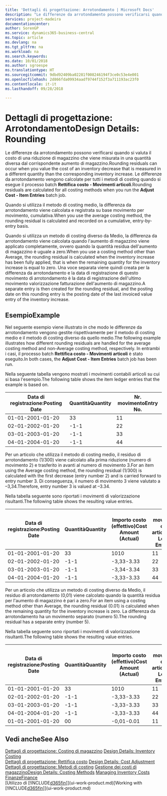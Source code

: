 ```yaml
---
title: 'Dettagli di progettazione: Arrotondamento | Microsoft Docs'
description: "Le differenze da arrotondamento possono verificarsi quando si valuta il costo di una riduzione di magazzino che viene misurata in una quantità diversa dal corrispondente aumento di magazzino. Le differenze da arrotondamento vengono calcolate per tutti i metodi di costing quando si esegue il processo batch **Rettifica costo - Movimenti articoli**."
services: project-madeira
documentationcenter: 
author: SorenGP
ms.service: dynamics365-business-central
ms.topic: article
ms.devlang: na
ms.tgt_pltfrm: na
ms.workload: na
ms.search.keywords: 
ms.date: 10/01/2018
ms.author: sgroespe
ms.translationtype: HT
ms.sourcegitcommit: 9dbd92409ba02281f008246194f3ce0c53e4e001
ms.openlocfilehash: 2d866fda09934aadf9744f152f3a711193ac23f0
ms.contentlocale: it-it
ms.lasthandoff: 09/28/2018

---
```

# <a name="design-details-rounding"></a><span data-ttu-id="85657-104">Dettagli di progettazione: Arrotondamento</span><span class="sxs-lookup"><span data-stu-id="85657-104">Design Details: Rounding</span></span>
<span data-ttu-id="85657-105">Le differenze da arrotondamento possono verificarsi quando si valuta il costo di una riduzione di magazzino che viene misurata in una quantità diversa dal corrispondente aumento di magazzino.</span><span class="sxs-lookup"><span data-stu-id="85657-105">Rounding residuals can occur when you value the cost of an inventory decrease that is measured in a different quantity than the corresponding inventory increase.</span></span> <span data-ttu-id="85657-106">Le differenze da arrotondamento vengono calcolate per tutti i metodi di costing quando si esegue il processo batch **Rettifica costo - Movimenti articoli**.</span><span class="sxs-lookup"><span data-stu-id="85657-106">Rounding residuals are calculated for all costing methods when you run the **Adjust Cost - Item Entries** batch job.</span></span>  

 <span data-ttu-id="85657-107">Quando si utilizza il metodo di costing medio, la differenza da arrotondamento viene calcolata e registrata su base movimento per movimento, cumulativa.</span><span class="sxs-lookup"><span data-stu-id="85657-107">When you use the average costing method, the rounding residual is calculated and recorded on a cumulative, entry-by-entry basis.</span></span>  

 <span data-ttu-id="85657-108">Quando si utilizza un metodo di costing diverso da Medio, la differenza da arrotondamento viene calcolata quando l'aumento di magazzino viene applicato completamente, ovvero quando la quantità residua dell'aumento di magazzino è uguale a zero.</span><span class="sxs-lookup"><span data-stu-id="85657-108">When you use a costing method other than Average, the rounding residual is calculated when the inventory increase has been fully applied, that is when the remaining quantity for the inventory increase is equal to zero.</span></span> <span data-ttu-id="85657-109">Una voce separata viene quindi creata per la differenza da arrotondamento e la data di registrazione di questo movimento di arrotondamento è la data di registrazione dell'ultimo movimento valorizzazione fatturazione dell'aumento di magazzino.</span><span class="sxs-lookup"><span data-stu-id="85657-109">A separate entry is then created for the rounding residual, and the posting date on this rounding entry is the posting date of the last invoiced value entry of the inventory increase.</span></span>  

## <a name="example"></a><span data-ttu-id="85657-110">Esempio</span><span class="sxs-lookup"><span data-stu-id="85657-110">Example</span></span>  
 <span data-ttu-id="85657-111">Nel seguente esempio viene illustrato in che modo le differenze da arrotondamento vengono gestite rispettivamente per il metodo di costing medio e il metodo di costing diverso da quello medio.</span><span class="sxs-lookup"><span data-stu-id="85657-111">The following example illustrates how different rounding residuals are handled for the average costing method and non-Average costing method, respectively.</span></span> <span data-ttu-id="85657-112">In entrambi i casi, il processo batch **Rettifica costo - Movimenti articoli** è stato eseguito.</span><span class="sxs-lookup"><span data-stu-id="85657-112">In both cases, the **Adjust Cost - Item Entries** batch job has been run.</span></span>  

 <span data-ttu-id="85657-113">Nella seguente tabella vengono mostrati i movimenti contabili articoli su cui si basa l'esempio.</span><span class="sxs-lookup"><span data-stu-id="85657-113">The following table shows the item ledger entries that the example is based on.</span></span>  

|<span data-ttu-id="85657-114">Data di registrazione:</span><span class="sxs-lookup"><span data-stu-id="85657-114">Posting Date</span></span>|<span data-ttu-id="85657-115">Quantità</span><span class="sxs-lookup"><span data-stu-id="85657-115">Quantity</span></span>|<span data-ttu-id="85657-116">Nr. movimento</span><span class="sxs-lookup"><span data-stu-id="85657-116">Entry No.</span></span>|  
|------------------|--------------|---------------|  
|<span data-ttu-id="85657-117">01-01-20</span><span class="sxs-lookup"><span data-stu-id="85657-117">01-01-20</span></span>|<span data-ttu-id="85657-118">3</span><span class="sxs-lookup"><span data-stu-id="85657-118">3</span></span>|<span data-ttu-id="85657-119">1</span><span class="sxs-lookup"><span data-stu-id="85657-119">1</span></span>|  
|<span data-ttu-id="85657-120">02-01-20</span><span class="sxs-lookup"><span data-stu-id="85657-120">02-01-20</span></span>|<span data-ttu-id="85657-121">-1</span><span class="sxs-lookup"><span data-stu-id="85657-121">-1</span></span>|<span data-ttu-id="85657-122">2</span><span class="sxs-lookup"><span data-stu-id="85657-122">2</span></span>|  
|<span data-ttu-id="85657-123">03-01-20</span><span class="sxs-lookup"><span data-stu-id="85657-123">03-01-20</span></span>|<span data-ttu-id="85657-124">-1</span><span class="sxs-lookup"><span data-stu-id="85657-124">-1</span></span>|<span data-ttu-id="85657-125">3</span><span class="sxs-lookup"><span data-stu-id="85657-125">3</span></span>|  
|<span data-ttu-id="85657-126">04-01-20</span><span class="sxs-lookup"><span data-stu-id="85657-126">04-01-20</span></span>|<span data-ttu-id="85657-127">-1</span><span class="sxs-lookup"><span data-stu-id="85657-127">-1</span></span>|<span data-ttu-id="85657-128">4</span><span class="sxs-lookup"><span data-stu-id="85657-128">4</span></span>|  

 <span data-ttu-id="85657-129">Per un articolo che utilizza il metodo di costing medio, il residuo di arrotondamento (1/300) viene calcolato alla prima riduzione (numero di movimento 2) e trasferito in avanti al numero di movimento 3.</span><span class="sxs-lookup"><span data-stu-id="85657-129">For an item using the Average costing method, the rounding residual (1/300) is calculated with the first decrease (entry number 2) and is carried forward to entry number 3.</span></span> <span data-ttu-id="85657-130">Di conseguenza, il numero di movimento 3 viene valutato a –3,34.</span><span class="sxs-lookup"><span data-stu-id="85657-130">Therefore, entry number 3 is valued at –3.34.</span></span>  

 <span data-ttu-id="85657-131">Nella tabella seguente sono riportati i movimenti di valorizzazione risultanti.</span><span class="sxs-lookup"><span data-stu-id="85657-131">The following table shows the resulting value entries.</span></span>  

|<span data-ttu-id="85657-132">Data di registrazione:</span><span class="sxs-lookup"><span data-stu-id="85657-132">Posting Date</span></span>|<span data-ttu-id="85657-133">Quantità</span><span class="sxs-lookup"><span data-stu-id="85657-133">Quantity</span></span>|<span data-ttu-id="85657-134">Importo costo (effettivo)</span><span class="sxs-lookup"><span data-stu-id="85657-134">Cost Amount (Actual)</span></span>|<span data-ttu-id="85657-135">Nr. movimento cont. articolo</span><span class="sxs-lookup"><span data-stu-id="85657-135">Item Ledger Entry No.</span></span>|<span data-ttu-id="85657-136">Nr. movimento</span><span class="sxs-lookup"><span data-stu-id="85657-136">Entry No.</span></span>|  
|------------------|--------------|----------------------------|---------------------------|---------------|  
|<span data-ttu-id="85657-137">01-01-20</span><span class="sxs-lookup"><span data-stu-id="85657-137">01-01-20</span></span>|<span data-ttu-id="85657-138">3</span><span class="sxs-lookup"><span data-stu-id="85657-138">3</span></span>|<span data-ttu-id="85657-139">10</span><span class="sxs-lookup"><span data-stu-id="85657-139">10</span></span>|<span data-ttu-id="85657-140">1</span><span class="sxs-lookup"><span data-stu-id="85657-140">1</span></span>|<span data-ttu-id="85657-141">1</span><span class="sxs-lookup"><span data-stu-id="85657-141">1</span></span>|  
|<span data-ttu-id="85657-142">02-01-20</span><span class="sxs-lookup"><span data-stu-id="85657-142">02-01-20</span></span>|<span data-ttu-id="85657-143">-1</span><span class="sxs-lookup"><span data-stu-id="85657-143">-1</span></span>|<span data-ttu-id="85657-144">-3,33</span><span class="sxs-lookup"><span data-stu-id="85657-144">-3.33</span></span>|<span data-ttu-id="85657-145">2</span><span class="sxs-lookup"><span data-stu-id="85657-145">2</span></span>|<span data-ttu-id="85657-146">2</span><span class="sxs-lookup"><span data-stu-id="85657-146">2</span></span>|  
|<span data-ttu-id="85657-147">03-01-20</span><span class="sxs-lookup"><span data-stu-id="85657-147">03-01-20</span></span>|<span data-ttu-id="85657-148">-1</span><span class="sxs-lookup"><span data-stu-id="85657-148">-1</span></span>|<span data-ttu-id="85657-149">-3,34</span><span class="sxs-lookup"><span data-stu-id="85657-149">-3.34</span></span>|<span data-ttu-id="85657-150">3</span><span class="sxs-lookup"><span data-stu-id="85657-150">3</span></span>|<span data-ttu-id="85657-151">3</span><span class="sxs-lookup"><span data-stu-id="85657-151">3</span></span>|  
|<span data-ttu-id="85657-152">04-01-20</span><span class="sxs-lookup"><span data-stu-id="85657-152">04-01-20</span></span>|<span data-ttu-id="85657-153">-1</span><span class="sxs-lookup"><span data-stu-id="85657-153">-1</span></span>|<span data-ttu-id="85657-154">-3,33</span><span class="sxs-lookup"><span data-stu-id="85657-154">-3.33</span></span>|<span data-ttu-id="85657-155">4</span><span class="sxs-lookup"><span data-stu-id="85657-155">4</span></span>|<span data-ttu-id="85657-156">4</span><span class="sxs-lookup"><span data-stu-id="85657-156">4</span></span>|  

 <span data-ttu-id="85657-157">Per un articolo che utilizza un metodo di costing diverso da Medio, il residuo di arrotondamento (0,01) viene calcolato quando la quantità residua per l'aumento di magazzino è pari a zero.</span><span class="sxs-lookup"><span data-stu-id="85657-157">For an item using a costing method other than Average, the rounding residual (0.01) is calculated when the remaining quantity for the inventory increase is zero.</span></span> <span data-ttu-id="85657-158">La differenza da arrotondamento ha un movimento separato (numero 5).</span><span class="sxs-lookup"><span data-stu-id="85657-158">The rounding residual has a separate entry (number 5).</span></span>  

 <span data-ttu-id="85657-159">Nella tabella seguente sono riportati i movimenti di valorizzazione risultanti.</span><span class="sxs-lookup"><span data-stu-id="85657-159">The following table shows the resulting value entries.</span></span>  

|<span data-ttu-id="85657-160">Data di registrazione:</span><span class="sxs-lookup"><span data-stu-id="85657-160">Posting Date</span></span>|<span data-ttu-id="85657-161">Quantità</span><span class="sxs-lookup"><span data-stu-id="85657-161">Quantity</span></span>|<span data-ttu-id="85657-162">Importo costo (effettivo)</span><span class="sxs-lookup"><span data-stu-id="85657-162">Cost Amount (Actual)</span></span>|<span data-ttu-id="85657-163">Nr. movimento cont. articolo</span><span class="sxs-lookup"><span data-stu-id="85657-163">Item Ledger Entry No.</span></span>|<span data-ttu-id="85657-164">Nr. movimento</span><span class="sxs-lookup"><span data-stu-id="85657-164">Entry No.</span></span>|  
|------------------|--------------|----------------------------|---------------------------|---------------|  
|<span data-ttu-id="85657-165">01-01-20</span><span class="sxs-lookup"><span data-stu-id="85657-165">01-01-20</span></span>|<span data-ttu-id="85657-166">3</span><span class="sxs-lookup"><span data-stu-id="85657-166">3</span></span>|<span data-ttu-id="85657-167">10</span><span class="sxs-lookup"><span data-stu-id="85657-167">10</span></span>|<span data-ttu-id="85657-168">1</span><span class="sxs-lookup"><span data-stu-id="85657-168">1</span></span>|<span data-ttu-id="85657-169">1</span><span class="sxs-lookup"><span data-stu-id="85657-169">1</span></span>|  
|<span data-ttu-id="85657-170">02-01-20</span><span class="sxs-lookup"><span data-stu-id="85657-170">02-01-20</span></span>|<span data-ttu-id="85657-171">-1</span><span class="sxs-lookup"><span data-stu-id="85657-171">-1</span></span>|<span data-ttu-id="85657-172">-3,33</span><span class="sxs-lookup"><span data-stu-id="85657-172">-3.33</span></span>|<span data-ttu-id="85657-173">2</span><span class="sxs-lookup"><span data-stu-id="85657-173">2</span></span>|<span data-ttu-id="85657-174">2</span><span class="sxs-lookup"><span data-stu-id="85657-174">2</span></span>|  
|<span data-ttu-id="85657-175">03-01-20</span><span class="sxs-lookup"><span data-stu-id="85657-175">03-01-20</span></span>|<span data-ttu-id="85657-176">-1</span><span class="sxs-lookup"><span data-stu-id="85657-176">-1</span></span>|<span data-ttu-id="85657-177">-3,33</span><span class="sxs-lookup"><span data-stu-id="85657-177">-3.33</span></span>|<span data-ttu-id="85657-178">3</span><span class="sxs-lookup"><span data-stu-id="85657-178">3</span></span>|<span data-ttu-id="85657-179">3</span><span class="sxs-lookup"><span data-stu-id="85657-179">3</span></span>|  
|<span data-ttu-id="85657-180">04-01-20</span><span class="sxs-lookup"><span data-stu-id="85657-180">04-01-20</span></span>|<span data-ttu-id="85657-181">-1</span><span class="sxs-lookup"><span data-stu-id="85657-181">-1</span></span>|<span data-ttu-id="85657-182">-3,33</span><span class="sxs-lookup"><span data-stu-id="85657-182">-3.33</span></span>|<span data-ttu-id="85657-183">4</span><span class="sxs-lookup"><span data-stu-id="85657-183">4</span></span>|<span data-ttu-id="85657-184">4</span><span class="sxs-lookup"><span data-stu-id="85657-184">4</span></span>|  
|<span data-ttu-id="85657-185">01-01-20</span><span class="sxs-lookup"><span data-stu-id="85657-185">01-01-20</span></span>|<span data-ttu-id="85657-186">0</span><span class="sxs-lookup"><span data-stu-id="85657-186">0</span></span>|<span data-ttu-id="85657-187">-0,01</span><span class="sxs-lookup"><span data-stu-id="85657-187">-0.01</span></span>|<span data-ttu-id="85657-188">1</span><span class="sxs-lookup"><span data-stu-id="85657-188">1</span></span>|<span data-ttu-id="85657-189">5</span><span class="sxs-lookup"><span data-stu-id="85657-189">5</span></span>|  

## <a name="see-also"></a><span data-ttu-id="85657-190">Vedi anche</span><span class="sxs-lookup"><span data-stu-id="85657-190">See Also</span></span>  
 <span data-ttu-id="85657-191">[Dettagli di progettazione: Costing di magazzino](design-details-inventory-costing.md) </span><span class="sxs-lookup"><span data-stu-id="85657-191">[Design Details: Inventory Costing](design-details-inventory-costing.md) </span></span>  
 <span data-ttu-id="85657-192">[Dettagli di progettazione: Rettifica costo](design-details-cost-adjustment.md) </span><span class="sxs-lookup"><span data-stu-id="85657-192">[Design Details: Cost Adjustment](design-details-cost-adjustment.md) </span></span>  
 <span data-ttu-id="85657-193">[Dettagli di progettazione: Metodi di costing](design-details-costing-methods.md) [Gestione dei costi di magazzino](finance-manage-inventory-costs.md)</span><span class="sxs-lookup"><span data-stu-id="85657-193">[Design Details: Costing Methods](design-details-costing-methods.md) [Managing Inventory Costs](finance-manage-inventory-costs.md)</span></span>  
 [<span data-ttu-id="85657-194">Finanze</span><span class="sxs-lookup"><span data-stu-id="85657-194">Finance</span></span>](finance.md)  
 <span data-ttu-id="85657-195">[Utilizzo di [!INCLUDE[d365fin](includes/d365fin_md.md)]](ui-work-product.md)</span><span class="sxs-lookup"><span data-stu-id="85657-195">[Working with [!INCLUDE[d365fin](includes/d365fin_md.md)]](ui-work-product.md)</span></span>

